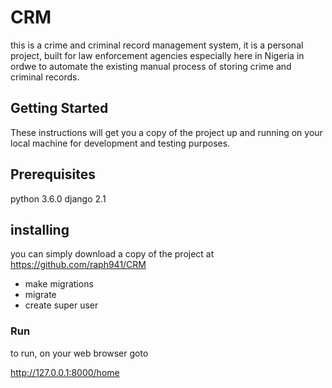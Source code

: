 # CRM
this is a crime and criminal record management system, it is a personal project, built for law enforcement agencies especially here in Nigeria in ordwe to automate the existing manual process of storing crime and criminal records.


## Getting Started
These instructions will get you a copy of the project up and running on your local machine for development and testing purposes.

## Prerequisites
python 3.6.0 
django 2.1

## installing
you can simply download a copy of the project at https://github.com/raph941/CRM

* make migrations
* migrate
* create super user

### Run
to run, on your web browser goto

http://127.0.0.1:8000/home 



